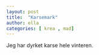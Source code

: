 ```yaml
---
layout: post
title:  "Karsemark"
author: ella
categories: [ krea , mad]
---
```

Jeg har dyrket karse hele vinteren.
